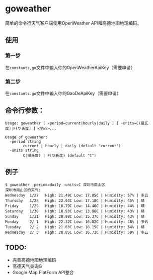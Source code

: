 # goweather

简单的命令行天气客户端使用OpenWeather API和高德地图地理编码。

## 使用

### 第一步

在`constants,go`文件中输入你的OpenWeatherApiKey（需要申请）

### 第二步

在`constants.go`文件中输入你的GaoDeApiKey（需要申请）

## 命令行参数：

```shell
Usage: goweather [ -period=current|hourly|daily ] [ -units=C(摄氏度)|F(华氏度) ] <地点>...

Usage of goweather:
  -period string
        current | hourly | daily (default "current")
  -units string
        C(摄氏度) | F(华氏度) (default "C")

```



## 例子

```shell
$ goweather -period=daily -units=C 深圳市南山区
深圳市南山区的天气:
Wednesday  1/27   High: 21.49C Low: 17.85C | Humidity: 57% | 多云
Thursday   1/28   High: 22.93C Low: 17.18C | Humidity: 45% | 晴
Friday     1/29   High: 18.79C Low: 14.46C | Humidity: 44% | 晴
Saturday   1/30   High: 18.93C Low: 13.86C | Humidity: 43% | 晴
Sunday     1/31   High: 20.98C Low: 15.37C | Humidity: 43% | 晴
Monday     2/ 1   High: 22.32C Low: 16.82C | Humidity: 48% | 多云
Tuesday    2/ 2   High: 21.63C Low: 18.15C | Humidity: 54% | 晴
Wednesday  2/ 3   High: 20.85C Low: 16.73C | Humidity: 59% | 多云
```



## TODO:

- 完善高德地图地理编码
- 高德天气查询G
- Google Map PlatForm  API整合